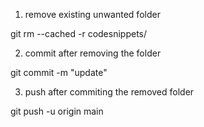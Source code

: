 1. remove existing unwanted folder

git rm --cached -r codesnippets/

2. commit after removing the folder

git commit -m "update"  

3. push after commiting the removed folder

git push -u origin main
